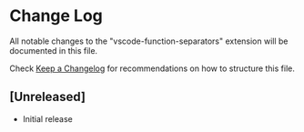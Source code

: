 # Change Log

All notable changes to the "vscode-function-separators" extension will be documented in this file.

Check [Keep a Changelog](http://keepachangelog.com/) for recommendations on how to structure this file.

## [Unreleased]

- Initial release